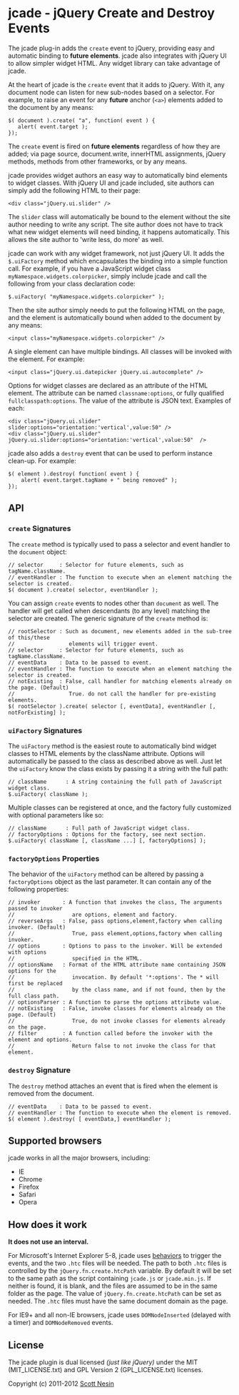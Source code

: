 # jcade - jQuery Create and Destroy Events

The jcade plug-in adds the `create` event to jQuery, providing easy and automatic binding to **future elements**. jcade also integrates with jQuery UI to allow simpler widget HTML. Any widget library can take advantage of jcade.

At the heart of jcade is the `create` event that it adds to jQuery. With it, any document node can listen for new sub-nodes based on a selector. For example, to raise an event for any **future** anchor (`<a>`) elements added to the document by any means:

    $( document ).create( "a", function( event ) {
       alert( event.target );
    });

The `create` event is fired on **future elements** regardless of how they are added; via page source, document.write, innerHTML assignments, jQuery methods, methods from other frameworks, or by any means.

jcade provides widget authors an easy way to automatically bind elements to widget classes. With jQuery UI and jcade included, site authors can simply add the following HTML to their page:

    <div class="jQuery.ui.slider" />

The `slider` class will automatically be bound to the element without the site author needing to write any script. The site author does not have to track what new widget elements will need binding, it happens automatically. This allows the site author to 'write less, do more' as well.


jcade can work with any widget framework, not just jQuery UI. It adds the `$.uiFactory` method which encapsulates the binding into a simple function call. For example, if you have a JavaScript widget class `myNamespace.widgets.colorpicker`, simply include jcade and call the following from your class declaration code:

    $.uiFactory( "myNamespace.widgets.colorpicker" );

Then the site author simply needs to put the following HTML on the page, and the element is automatically bound when added to the document by any means:

    <input class="myNamespace.widgets.colorpicker" />

A single element can have multiple bindings. All classes will be invoked with the element. For example:

    <input class="jQuery.ui.datepicker jQuery.ui.autocomplete" />

Options for widget classes are declared as an attribute of the HTML element. The attribute can be named `classname:options`, or fully qualified `fullclasspath:options`. The value of the attribute is JSON text. Examples of each:

    <div class="jQuery.ui.slider" slider:options="orientation:'vertical',value:50" />
    <div class="jQuery.ui.slider" jQuery.ui.slider:options="orientation:'vertical',value:50"  />


jcade also adds a `destroy` event that can be used to perform instance clean-up. For example:

    $( element ).destroy( function( event ) { 
        alert( event.target.tagName + " being removed" );
    });

## API

### `create` Signatures

The `create` method is typically used to pass a selector and event handler to the `document` object:

    // selector     : Selector for future elements, such as tagName.className.
    // eventHandler : The function to execute when an element matching the selector is created.
    $( document ).create( selector, eventHandler );

You can assign `create` events to nodes other than `document` as well. The handler will get called when descendants (to any level) matching the selector are created. The generic signature of the `create` method is:

    // rootSelector : Such as document, new elements added in the sub-tree of this/these
    //                 elements will trigger event.
    // selector     : Selector for future elements, such as tagName.className.
    // eventData    : Data to be passed to event.
    // eventHandler : The function to execute when an element matching the selector is created.
    // notExisting  : False, call handler for matching elements already on the page. (Default)
    //                 True. do not call the handler for pre-existing elements.
    $( rootSelector ).create( selector [, eventData], eventHandler [, notForExisting] );

### `uiFactory` Signatures

The `uiFactory` method is the easiest route to automatically bind widget classes to HTML elements by the className attribute. Options will automatically be passed to the class as described above as well. Just let the `uiFactory` know the class exists by passing it a string with the full path:

    // className      : A string containing the full path of JavaScript widget class.
    $.uiFactory( className );

Multiple classes can be registered at once, and the factory fully customized with optional parameters like so:

    // className      : Full path of JavaScript widget class.
    // factoryOptions : Options for the factory, see next section.
    $.uiFactory( className [, className ...] [, factoryOptions] );

### `factoryOptions` Properties

The behavior of the `uiFactory` method can be altered by passing a `factoryOptions` object as the last parameter. It can contain any of the following properties:

    // invoker       : A function that invokes the class, The arguments passed to invoker 
    //                  are options, element and factory.
    // reverseArgs   : False, pass options,element,factory when calling invoker. (Default)
    //                  True, pass element,options,factory when calling invoker.
    // options       : Options to pass to the invoker. Will be extended with options 
    //                  specified in the HTML.
    // optionsName   : Format of the HTML attribute name containing JSON options for the
    //                  invocation. By default '*:options'. The * will first be replaced
    //                  by the class name, and if not found, then by the full class path.
    // optionsParser : A function to parse the options attribute value.
    // notExisting   : False, invoke classes for elements already on the page. (Default)
    //                  True, do not invoke classes for elements already on the page.
    // filter        : A function called before the invoker with the element and options. 
    //                  Return false to not invoke the class for that element.


### `destroy` Signature

The `destroy` method attaches an event that is fired when the element is removed from the document.

    // eventData    : Data to be passed to event.
    // eventHandler : The function to execute when the element is removed.
    $( element ).destroy( [ eventData,] eventHandler );

## Supported browsers

jcade works in all the major browsers, including:

* IE
* Chrome
* Firefox
* Safari
* Opera

## How does it work

**It does not use an interval.**

For Microsoft's Internet Explorer 5-8, jcade uses [behaviors](http://msdn.microsoft.com/en-us/library/ms531018\(v=VS.85\).aspx) to trigger the events, and the two `.htc` files will be needed. The path to both `.htc` files is controlled by the `jQuery.fn.create.htcPath` variable. By default it will be set to the same path as the script containing `jcade.js` or `jcade.min.js`. If neither is found, it is blank, and the files are assumed to be in the same folder as the page. The value of `jQuery.fn.create.htcPath` can be set as needed. The `.htc` files must have the same document domain as the page.

For IE9+ and all non-IE browsers, jcade uses `DOMNodeInserted` (delayed with a timer) and `DOMNodeRemoved` events.

## License

The jcade plugin is dual licensed *(just like jQuery)* under the MIT (MIT\_LICENSE.txt) and GPL Version 2 (GPL\_LICENSE.txt) licenses.

Copyright (c) 2011-2012 [Scott Nesin](http://scottnesin.com/)
